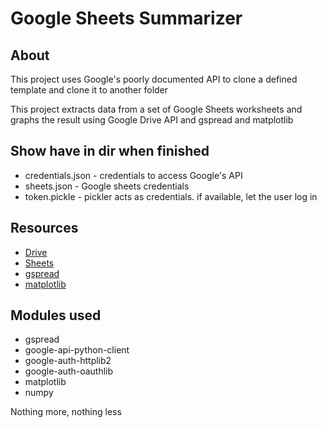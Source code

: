 
# Google Sheets Summarizer

## About

This project uses Google's poorly documented API to
clone a defined template and clone it to another folder

This project extracts data from a set of Google Sheets worksheets
and graphs the result using Google Drive API and gspread and matplotlib

## Show have in dir when finished

 * credentials.json - credentials to access Google's API
 * sheets.json - Google sheets credentials
 * token.pickle - pickler acts as credentials. if available, let the user log in

## Resources

* [Drive](https://developers.google.com/drive)
* [Sheets](https://developers.google.com/sheets/api)
* [gspread](https://gspread.readthedocs.io/en/latest/)
* [matplotlib](https://matplotlib.org/3.1.1/contents.html)

## Modules used

* gspread
* google-api-python-client 
* google-auth-httplib2 
* google-auth-oauthlib
* matplotlib
* numpy

Nothing more, nothing less
